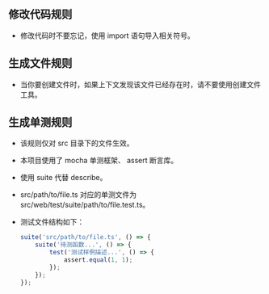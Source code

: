 ## 修改代码规则

* 修改代码时不要忘记，使用 import 语句导入相关符号。

## 生成文件规则

* 当你要创建文件时，如果上下文发现该文件已经存在时，请不要使用创建文件工具。

## 生成单测规则

* 该规则仅对 src 目录下的文件生效。
* 本项目使用了 mocha 单测框架、 assert 断言库。
* 使用  suite 代替 describe。
* src/path/to/file.ts 对应的单测文件为 src/web/test/suite/path/to/file.test.ts。
* 测试文件结构如下：

    ```ts
    suite('src/path/to/file.ts', () => {
        suite('待测函数...', () => {
            test('测试样例描述...', () => {
                assert.equal(1, 1);
            });
        });
    });
    ```
